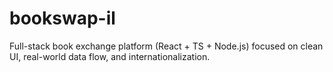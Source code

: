# bookswap-il
Full-stack book exchange platform (React + TS + Node.js) focused on clean UI, real-world data flow, and internationalization.

